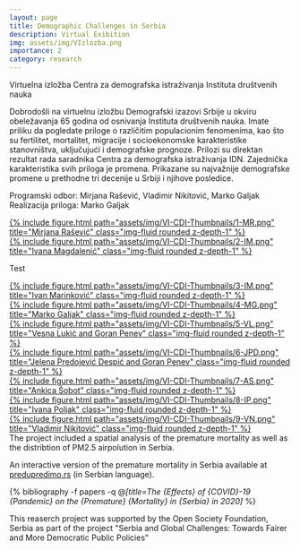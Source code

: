 ```yaml
---
layout: page
title: Demographic Challenges in Serbia
description: Virtual Exibition
img: assets/img/VIzlozba.png
importance: 2
category: research
---
```


Virtuelna izložba Centra za demografska istraživanja Instituta društvenih nauka

Dobrodošli na virtuelnu izložbu Demografski izazovi Srbije u okviru obeležavanja 65 godina od osnivanja Instituta društvenih nauka. Imate priliku da pogledate priloge o različitim populacionim fenomenima, kao što su fertilitet, mortalitet, migracije i socioekonomske karakteristike stanovništva, uključujući i demografske prognoze. Prilozi su direktan rezultat rada saradnika Centra za demografska istraživanja IDN. Zajednička karakteristika svih priloga je promena. Prikazane su najvažnije demografske promene u prethodne tri decenije u Srbiji i njihove posledice.

Programski odbor: Mirjana Rašević, Vladimir Nikitović, Marko Galjak
Realizacija priloga: Marko Galjak


<div class="row">
    <div class="col-sm mt-0 mt-md-0">
    <a href="https://idn.org.rs/demografski-izazovi-srbije/prosecan-broj-zivorodjene-dece-generacija-zena-rodjenih-u-razdoblju-1930-1975-srbija-popis-2011/">
        {% include figure.html path="assets/img/VI-CDI-Thumbnails/1-MR.png" title="Mirjana Rašević" class="img-fluid rounded z-depth-1" %}
        </a>
    </div>
    <a href="https://idn.org.rs/dekomponovanje-ocekivanog-trajanja-zivota-pri-zivorodjenju-prema-starosti-i-uzroku-smrti-srbija-1990-1992-i-2017-2019/">
    <div class="col-sm mt-0 mt-md-0">
        {% include figure.html path="assets/img/VI-CDI-Thumbnails/2-IM.png" title="Ivana Magdalenić" class="img-fluid rounded z-depth-1" %}
    </div></a>
</div>

Test

<div class="row">
    <div class="col-sm mt-3 mt-md-0"><a href="https://idn.org.rs/dekomponovanje-ocekivanog-trajanja-zivota-pri-zivorodjenju-prema-starosti-i-uzroku-smrti-srbija-1990-1992-i-2017-2019/">
        {% include figure.html path="assets/img/VI-CDI-Thumbnails/3-IM.png" title="Ivan Marinković" class="img-fluid rounded z-depth-1" %}
    </div></a><a href="https://idn.org.rs/demografski-izazovi-srbije/prevremeni-mortalitet-u-srbiji-2017-2019/">
        <div class="col-sm mt-3 mt-md-0">
        {% include figure.html path="assets/img/VI-CDI-Thumbnails/4-MG.png" title="Marko Galjak" class="img-fluid rounded z-depth-1" %}
    </div></a>
</div>
<div class="row">
        <div class="col-sm mt-3 mt-md-0"><a href="https://idn.org.rs/demografski-izazovi-srbije/udeo-doseljenog-stanovnistva-u-ukupnom-stanovnistvu-administrativnih-oblasti-srbije-popisi-1991-2011/">
        {% include figure.html path="assets/img/VI-CDI-Thumbnails/5-VL.png" title="Vesna Lukić and Goran Penev" class="img-fluid rounded z-depth-1" %}
    </div></a><a href="https://idn.org.rs/demografski-izazovi-srbije/gradjani-srbije-na-radu-boravku-u-inostranstvu-po-zemljama-prijema-popisi-1991-2011/">
        <div class="col-sm mt-3 mt-md-0">
        {% include figure.html path="assets/img/VI-CDI-Thumbnails/6-JPD.png" title="Jelena Predojević Despić and Goran Penev" class="img-fluid rounded z-depth-1" %}
    </div></a>
</div>
<div class="row">
        <div class="col-sm mt-3 mt-md-0"><a href="https://idn.org.rs/demografski-izazovi-srbije/promene-obrazovne-strukture-stanovnistva-u-srbiji-prema-polu-i-tipu-naselja-popisi-1991-2011/">
        {% include figure.html path="assets/img/VI-CDI-Thumbnails/7-AS.png" title="Ankica Šobot" class="img-fluid rounded z-depth-1" %}
    </div></a><a href="https://idn.org.rs/demografski-izazovi-srbije/razlike-u-stopi-rizika-od-siromastva-po-polu-srbija-i-evropska-unija-2013-2020/">
        <div class="col-sm mt-3 mt-md-0">
        {% include figure.html path="assets/img/VI-CDI-Thumbnails/8-IP.png" title="Ivana Poljak" class="img-fluid rounded z-depth-1" %}
    </div></a><a href="https://idn.org.rs/demografski-izazovi-srbije/prognoza-smanjenja-broja-stanovnika-po-administrativnim-oblastima-srbije-osnovni-scenario-2020-2050/">
        <div class="col-sm mt-3 mt-md-0">
        {% include figure.html path="assets/img/VI-CDI-Thumbnails/9-VN.png" title="Vladimir Nikitović" class="img-fluid rounded z-depth-1" %}
</div></a>
<div class="caption">
    The project included a spatial analysis of the premature mortality as well as the distribtion of PM2.5 airpolution in Serbia.
</div>

An interactive version of the premature mortality in Serbia available at <a href="predupredimo.rs" target="_blank">predupredimo.rs</a> (in Serbian language).

<div style="position: relative;">
<iframe style= "    position: absolute;
    top: 0;
    left: 0;
    width: 100%;
    height: 100%;
    border: none;" src="https://gljk.github.io/VI-CDI-MG"></iframe>
</div>


<div class="publications">

  
  {% bibliography -f papers -q @*[title=The {Effects} of {COVID}-19 {Pandemic} on the {Premature} {Mortality} in {Serbia} in 2020]* %}
 
 
</div>


This reaserch project was supported by the Open Society Foundation, Serbia as part of the project "Serbia and Global Challenges: Towards Fairer and More Democratic Public Policies"